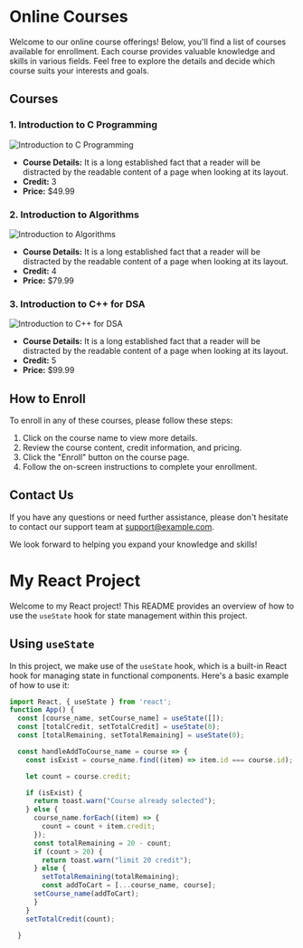 # Online Courses

Welcome to our online course offerings! Below, you'll find a list of courses available for enrollment. Each course provides valuable knowledge and skills in various fields. Feel free to explore the details and decide which course suits your interests and goals.

## Courses

### 1. Introduction to C Programming

![Introduction to C Programming](https://i.ibb.co/ggYYhK5/Rectangle-2.png)

- **Course Details:** It is a long established fact that a reader will be distracted by the readable content of a page when looking at its layout.
- **Credit:** 3
- **Price:** $49.99

### 2. Introduction to Algorithms

![Introduction to Algorithms](https://i.ibb.co/8rwQ3Cf/Rectangle-2-1.png)

- **Course Details:** It is a long established fact that a reader will be distracted by the readable content of a page when looking at its layout.
- **Credit:** 4
- **Price:** $79.99

### 3. Introduction to C++ for DSA

![Introduction to C++ for DSA](https://i.ibb.co/5hrXcKJ/Rectangle-2-2.png)

- **Course Details:** It is a long established fact that a reader will be distracted by the readable content of a page when looking at its layout.
- **Credit:** 5
- **Price:** $99.99

## How to Enroll

To enroll in any of these courses, please follow these steps:

1. Click on the course name to view more details.
2. Review the course content, credit information, and pricing.
3. Click the "Enroll" button on the course page.
4. Follow the on-screen instructions to complete your enrollment.

## Contact Us

If you have any questions or need further assistance, please don't hesitate to contact our support team at [support@example.com](mailto:support@example.com).

We look forward to helping you expand your knowledge and skills!

# My React Project

Welcome to my React project! This README provides an overview of how to use the `useState` hook for state management within this project.

## Using `useState`

In this project, we make use of the `useState` hook, which is a built-in React hook for managing state in functional components. Here's a basic example of how to use it:

```jsx
import React, { useState } from 'react';
function App() {
  const [course_name, setCourse_name] = useState([]);
  const [totalCredit, setTotalCredit] = useState(0);
  const [totalRemaining, setTotalRemaining] = useState(0);

  const handleAddToCourse_name = course => {
    const isExist = course_name.find((item) => item.id === course.id);

    let count = course.credit;

    if (isExist) {
      return toast.warn("Course already selected");
    } else {
      course_name.forEach((item) => {
        count = count + item.credit;
      });
      const totalRemaining = 20 - count;
      if (count > 20) {
        return toast.warn("limit 20 credit");
      } else {
        setTotalRemaining(totalRemaining);
        const addToCart = [...course_name, course];
      setCourse_name(addToCart);
      }
    }
    setTotalCredit(count);

  }

```
